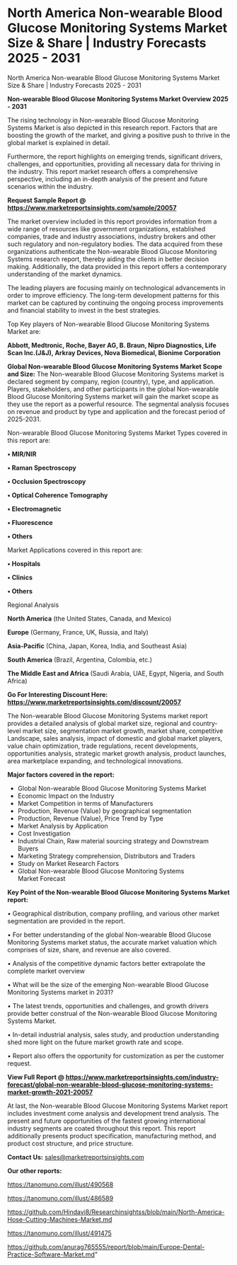 # North America Non-wearable Blood Glucose Monitoring Systems Market Size & Share | Industry Forecasts 2025 - 2031
North America Non-wearable Blood Glucose Monitoring Systems Market Size & Share | Industry Forecasts 2025 - 2031

<Strong> Non-wearable Blood Glucose Monitoring Systems Market Overview 2025 - 2031</strong>

The rising technology in Non-wearable Blood Glucose Monitoring Systems Market is also depicted in this research report. Factors that are boosting the growth of the market, and giving a positive push to thrive in the global market is explained in detail.

Furthermore, the report highlights on emerging trends, significant drivers, challenges, and opportunities, providing all necessary data for thriving in the industry. This report market research offers a comprehensive perspective, including an in-depth analysis of the present and future scenarios within the industry.

<strong>Request Sample Report @ <a href=https://www.marketreportsinsights.com/sample/20057>https://www.marketreportsinsights.com/sample/20057</a></strong>

The market overview included in this report provides information from a wide range of resources like government organizations, established companies, trade and industry associations, industry brokers and other such regulatory and non-regulatory bodies. The data acquired from these organizations authenticate the Non-wearable Blood Glucose Monitoring Systems research report, thereby aiding the clients in better decision making. Additionally, the data provided in this report offers a contemporary understanding of the market dynamics.

The leading players are focusing mainly on technological advancements in order to improve efficiency. The long-term development patterns for this market can be captured by continuing the ongoing process improvements and financial stability to invest in the best strategies.

Top Key players of Non-wearable Blood Glucose Monitoring Systems Market are:

<strong>Abbott, Medtronic, Roche, Bayer AG, B. Braun, Nipro Diagnostics, Life Scan Inc.(J&J), Arkray Devices, Nova Biomedical, Bionime Corporation</strong>

<strong><b>Global Non-wearable Blood Glucose Monitoring Systems Market Scope and Size:</b></strong>
The Non-wearable Blood Glucose Monitoring Systems market is declared segment by company, region (country), type, and application. Players, stakeholders, and other participants in the global Non-wearable Blood Glucose Monitoring Systems market will gain the market scope as they use the report as a powerful resource. The segmental analysis focuses on revenue and product by type and application and the forecast period of 2025-2031.

Non-wearable Blood Glucose Monitoring Systems Market Types covered in this report are:

<strong>• MIR/NIR

• Raman Spectroscopy

• Occlusion Spectroscopy

• Optical Coherence Tomography

• Electromagnetic

• Fluorescence

• Others</strong>

Market Applications covered in this report are:

<strong>• Hospitals

• Clinics

• Others</strong> 

Regional Analysis

<strong>North America</strong> (the United States, Canada, and Mexico)

<strong>Europe</strong> (Germany, France, UK, Russia, and Italy)

<strong>Asia-Pacific</strong> (China, Japan, Korea, India, and Southeast Asia)

<strong>South America</strong> (Brazil, Argentina, Colombia, etc.)

<strong>The Middle East and Africa</strong> (Saudi Arabia, UAE, Egypt, Nigeria, and South Africa)

<strong>Go For Interesting Discount Here: <a href=https://www.marketreportsinsights.com/discount/20057>https://www.marketreportsinsights.com/discount/20057</a></strong>

The Non-wearable Blood Glucose Monitoring Systems market report provides a detailed analysis of global market size, regional and country-level market size, segmentation market growth, market share, competitive Landscape, sales analysis, impact of domestic and global market players, value chain optimization, trade regulations, recent developments, opportunities analysis, strategic market growth analysis, product launches, area marketplace expanding, and technological innovations.

<strong><b>Major factors covered in the report:</b></strong>
<ul>
  <li>Global Non-wearable Blood Glucose Monitoring Systems Market </li>
  <li>Economic Impact on the Industry</li>
  <li>Market Competition in terms of Manufacturers</li>
  <li>Production, Revenue (Value) by geographical segmentation</li>
  <li>Production, Revenue (Value), Price Trend by Type</li>
  <li>Market Analysis by Application</li>
  <li>Cost Investigation</li>
  <li>Industrial Chain, Raw material sourcing strategy and Downstream Buyers</li>
  <li>Marketing Strategy comprehension, Distributors and Traders</li>
  <li>Study on Market Research Factors</li>
  <li>Global Non-wearable Blood Glucose Monitoring Systems Market Forecast</li>
</ul>

<strong><b>Key Point of the Non-wearable Blood Glucose Monitoring Systems Market report:</b></strong>

• Geographical distribution, company profiling, and various other market segmentation are provided in the report.

• For better understanding of the global Non-wearable Blood Glucose Monitoring Systems market status, the accurate market valuation which comprises of size, share, and revenue are also covered.

• Analysis of the competitive dynamic factors better extrapolate the complete market overview

• What will be the size of the emerging Non-wearable Blood Glucose Monitoring Systems market in 2031?

• The latest trends, opportunities and challenges, and growth drivers provide better construal of the Non-wearable Blood Glucose Monitoring Systems Market.

• In-detail industrial analysis, sales study, and production understanding shed more light on the future market growth rate and scope.

• Report also offers the opportunity for customization as per the customer request.

<strong><b>View Full Report @ <a href=https://www.marketreportsinsights.com/industry-forecast/global-non-wearable-blood-glucose-monitoring-systems-market-growth-2021-20057>https://www.marketreportsinsights.com/industry-forecast/global-non-wearable-blood-glucose-monitoring-systems-market-growth-2021-20057</a></b></strong>


At last, the Non-wearable Blood Glucose Monitoring Systems Market report includes investment come analysis and development trend analysis. The present and future opportunities of the fastest growing international industry segments are coated throughout this report. This report additionally presents product specification, manufacturing method, and product cost structure, and price structure.

<strong>Contact Us:</strong>
sales@marketreportsinsights.com

<strong>Our other reports:</strong>

<a href=https://tanomuno.com/illust/490568>https://tanomuno.com/illust/490568</a>

<a href=https://tanomuno.com/illust/486589>https://tanomuno.com/illust/486589</a>

<a href=https://github.com/Hindavi8/Researchinsightss/blob/main/North-America-Hose-Cutting-Machines-Market.md>https://github.com/Hindavi8/Researchinsightss/blob/main/North-America-Hose-Cutting-Machines-Market.md</a>

<a href=https://tanomuno.com/illust/491475>https://tanomuno.com/illust/491475</a>

<a href=https://github.com/anurag765555/report/blob/main/Europe-Dental-Practice-Software-Market.md>https://github.com/anurag765555/report/blob/main/Europe-Dental-Practice-Software-Market.md</a>"
